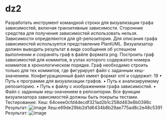 # dz2
Разработать инструмент командной строки для визуализации графа 
зависимостей, включая транзитивные зависимости. Сторонние средства для 
получения зависимостей использовать нельзя. 
Зависимости определяются для git-репозитория. Для описания графа 
зависимостей используется представление PlantUML. Визуализатор должен 
выводить результат в виде сообщения об успешном выполнении и сохранять граф 
в файле формата png. 
Построить граф зависимостей для коммитов, в узлах которого содержатся 
номера коммитов в хронологическом порядке. Граф необходимо строить только 
для тех коммитов, где фигурирует файл с заданным хеш-значением. 
Конфигурационный файл имеет формат xml и содержит: 
19 
• Путь к программе для визуализации графов. 
• Путь к анализируемому репозиторию. 
• Путь к файлу с изображением графа зависимостей. 
• Файл с заданным хеш-значением в репозитории. 
Все функции визуализатора зависимостей должны быть покрыты тестами.
Тестирование: 
Хеш: 64ceee0cfd4decdf321ad2b1c258d463e8b0398c
Результат: ![image](https://github.com/user-attachments/assets/3f9730d6-ca14-42e4-a2f6-258650cc3a2a)
Хеш:e69de29bb2d1d6434b8b29ae775ad8c2e48c5391
Результат: ![image](https://github.com/user-attachments/assets/a6f9ebe1-ace4-46bd-9521-78ba19ef7535)

